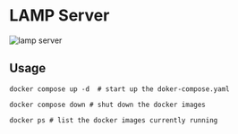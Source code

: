 # LAMP Server
![lamp server](https://miro.medium.com/v2/resize:fit:602/0*YwLdZ7cvd6cBb67E)

## Usage

```
docker compose up -d  # start up the doker-compose.yaml
```

```
docker compose down # shut down the docker images
```

```
docker ps # list the docker images currently running
```
